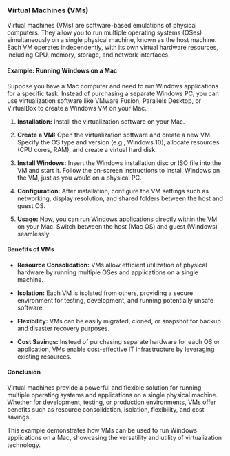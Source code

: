 ### Virtual Machines (VMs)

Virtual machines (VMs) are software-based emulations of physical computers. They allow you to run multiple operating systems (OSes) simultaneously on a single physical machine, known as the host machine. Each VM operates independently, with its own virtual hardware resources, including CPU, memory, storage, and network interfaces.

#### Example: Running Windows on a Mac

Suppose you have a Mac computer and need to run Windows applications for a specific task. Instead of purchasing a separate Windows PC, you can use virtualization software like VMware Fusion, Parallels Desktop, or VirtualBox to create a Windows VM on your Mac.

1. **Installation:** Install the virtualization software on your Mac.

2. **Create a VM:** Open the virtualization software and create a new VM. Specify the OS type and version (e.g., Windows 10), allocate resources (CPU cores, RAM), and create a virtual hard disk.

3. **Install Windows:** Insert the Windows installation disc or ISO file into the VM and start it. Follow the on-screen instructions to install Windows on the VM, just as you would on a physical PC.

4. **Configuration:** After installation, configure the VM settings such as networking, display resolution, and shared folders between the host and guest OS.

5. **Usage:** Now, you can run Windows applications directly within the VM on your Mac. Switch between the host (Mac OS) and guest (Windows) seamlessly.

#### Benefits of VMs

- **Resource Consolidation:** VMs allow efficient utilization of physical hardware by running multiple OSes and applications on a single machine.

- **Isolation:** Each VM is isolated from others, providing a secure environment for testing, development, and running potentially unsafe software.

- **Flexibility:** VMs can be easily migrated, cloned, or snapshot for backup and disaster recovery purposes.

- **Cost Savings:** Instead of purchasing separate hardware for each OS or application, VMs enable cost-effective IT infrastructure by leveraging existing resources.

#### Conclusion

Virtual machines provide a powerful and flexible solution for running multiple operating systems and applications on a single physical machine. Whether for development, testing, or production environments, VMs offer benefits such as resource consolidation, isolation, flexibility, and cost savings.

This example demonstrates how VMs can be used to run Windows applications on a Mac, showcasing the versatility and utility of virtualization technology.
